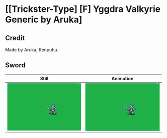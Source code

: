 # [\[Trickster-Type\] \[F\] Yggdra Valkyrie Generic by Aruka]

## Credit

Made by Aruka, Kenpuhu.

## Sword

| Still | Animation |
| :---: | :-------: |
| ![Sword still](./Sword_000.png) | ![Sword animation](./Sword.gif) |
